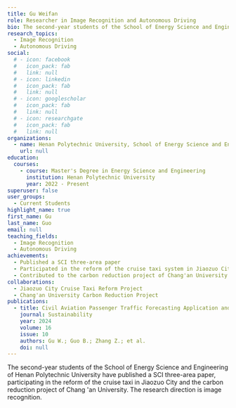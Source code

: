 ```yaml
---
title: Gu Weifan
role: Researcher in Image Recognition and Autonomous Driving
bio: The second-year students of the School of Energy Science and Engineering at Henan Polytechnic University have published a SCI three-area paper. Their research focuses on image recognition and autonomous driving. Additionally, they are involved in the reform of the cruise taxi system in Jiaozuo City and the carbon reduction project at Chang'an University.
research_topics:
  - Image Recognition
  - Autonomous Driving
social:
  # - icon: facebook
  #   icon_pack: fab
  #   link: null
  # - icon: linkedin
  #   icon_pack: fab
  #   link: null
  # - icon: googlescholar
  #   icon_pack: fab
  #   link: null
  # - icon: researchgate
  #   icon_pack: fab
  #   link: null
organizations:
  - name: Henan Polytechnic University, School of Energy Science and Engineering
    url: null
education:
  courses:
    - course: Master's Degree in Energy Science and Engineering
      institution: Henan Polytechnic University
      year: 2022 - Present
superuser: false
user_groups:
  - Current Students
highlight_name: true
first_name: Gu
last_name: Guo
email: null
teaching_fields:
  - Image Recognition
  - Autonomous Driving
achievements:
  - Published a SCI three-area paper
  - Participated in the reform of the cruise taxi system in Jiaozuo City
  - Contributed to the carbon reduction project of Chang'an University
collaborations:
  - Jiaozuo City Cruise Taxi Reform Project
  - Chang'an University Carbon Reduction Project
publications:
  - title: Civil Aviation Passenger Traffic Forecasting Application and Comparative Study of the Seasonal Autoregressive Integrated Moving Average Model and Backpropagation Neural Network
    journal: Sustainability
    year: 2024
    volume: 16
    issue: 10
    authors: Gu W.; Guo B.; Zhang Z.; et al.
    doi: null
---
```

The second-year students of the School of Energy Science and Engineering of Henan Polytechnic University have published a SCI three-area paper, participating in the reform of the cruise taxi in Jiaozuo City and the carbon reduction project of Chang 'an University. The research direction is image recognition.
